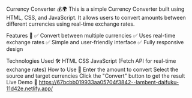 Currency Converter 💰🌍
This is a simple Currency Converter built using HTML, CSS, and JavaScript. It allows users to convert amounts between different currencies using real-time exchange rates.

Features 🚀
✅ Convert between multiple currencies
✅ Uses real-time exchange rates
✅ Simple and user-friendly interface
✅ Fully responsive design

Technologies Used 🛠
HTML
CSS
JavaScript (Fetch API for real-time exchange rates)
How to Use 📌
Enter the amount to convert
Select the source and target currencies
Click the "Convert" button to get the result
Live Demo 🔗
https://67bcbb019933aa05704f3842--lambent-daifuku-11d42e.netlify.app/
